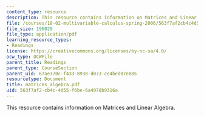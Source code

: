 ```yaml
---
content_type: resource
description: This resource contains information on Matrices and Linear Algebra.
file: /courses/18-02-multivariable-calculus-spring-2006/563f7af2cb4c4d55f6be6a4978b9316a_matrices_algebra.pdf
file_size: 196029
file_type: application/pdf
learning_resource_types:
- Readings
license: https://creativecommons.org/licenses/by-nc-sa/4.0/
ocw_type: OCWFile
parent_title: Readings
parent_type: CourseSection
parent_uid: 67ae370c-f433-8938-d073-ce4bed07e885
resourcetype: Document
title: matrices_algebra.pdf
uid: 563f7af2-cb4c-4d55-f6be-6a4978b9316a
---
```

This resource contains information on Matrices and Linear Algebra.
